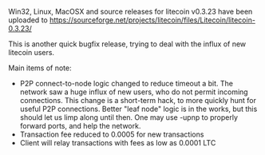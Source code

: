 Win32, Linux, MacOSX and source releases for litecoin v0.3.23 have been uploaded to
https://sourceforge.net/projects/litecoin/files/Litecoin/litecoin-0.3.23/

This is another quick bugfix release, trying to deal with the influx of new litecoin users.

Main items of note:

* P2P connect-to-node logic changed to reduce timeout a bit.  The network saw a huge influx of new users, who do not permit incoming connections.  This change is a short-term hack, to more quickly hunt for useful P2P connections.  Better "leaf node" logic is in the works, but this should let us limp along until then.  One may use -upnp to properly forward ports, and help the network.
* Transaction fee reduced to 0.0005 for new transactions
* Client will relay transactions with fees as low as 0.0001 LTC
